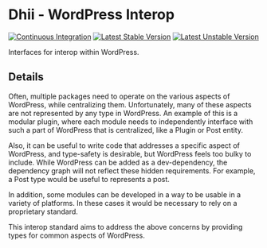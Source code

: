 # Dhii - WordPress Interop
[![Continuous Integration](https://github.com/wp-oop/wordpress-interface/actions/workflows/continuous-integration.yml/badge.svg)](https://github.com/wp-oop/wordpress-interface/actions/workflows/continuous-integration.yml)
[![Latest Stable Version](https://poser.pugx.org/wp-oop/wordpress-interface/v)](http://packagist.org/packages/wp-oop/wordpress-interface)
[![Latest Unstable Version](https://poser.pugx.org/wp-oop/wordpress-interface/v/unstable)](http://packagist.org/packages/wp-oop/wordpress-interface)

Interfaces for interop within WordPress.

## Details
Often, multiple packages need to operate on the various aspects of WordPress,
while centralizing them. Unfortunately, many of these aspects are not represented
by any type in WordPress. An example of this is a modular plugin, where each
module needs to independently interface with such a part of WordPress that is centralized,
like a Plugin or Post entity.

Also, it can be useful to write code that addresses a specific aspect of WordPress,
and type-safety is desirable, but WordPress feels too bulky to include. While WordPress
can be added as a dev-dependency, the dependency graph will not reflect these hidden requirements.
For example, a Post type would be useful to represents a post.

In addition, some modules can be developed in a way to be usable in a variety of platforms.
In these cases it would be necessary to rely on a proprietary standard.

This interop standard aims to address the above concerns by providing types for common
aspects of WordPress. 
